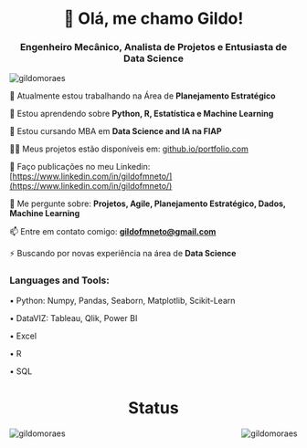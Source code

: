 <h1 align="center">👋 Olá, me chamo Gildo!</h1>
<h3 align="center">Engenheiro Mecânico, Analista de Projetos e Entusiasta de Data Science</h3>

<p align="left"> <img src="https://komarev.com/ghpvc/?username=gildomoraes&label=Profile%20views&color=0e75b6&style=flat" alt="gildomoraes" /> </p>

🔭 Atualmente estou trabalhando na Área de **Planejamento Estratégico**

🌱 Estou aprendendo sobre **Python, R, Estatística e Machine Learning**

👯 Estou cursando MBA em **Data Science and IA na FIAP**

👨‍💻 Meus projetos estão disponíveis em: [github.io/portfolio.com](github.io/portfolio.com)

📝 Faço publicações no meu Linkedin: [https://www.linkedin.com/in/gildofmneto/](https://www.linkedin.com/in/gildofmneto/)

💬 Me pergunte sobre: **Projetos, Agile, Planejamento Estratégico, Dados, Machine Learning**

📫 Entre em contato comigo: **gildofmneto@gmail.com**

⚡ Buscando por novas experiência na área de **Data Science**

<h3 align="left">Languages and Tools:</h3>

• Python: Numpy, Pandas, Seaborn, Matplotlib, Scikit-Learn

• DataVIZ: Tableau, Qlik, Power BI

• Excel

• R

• SQL

<h1 align="center">Status</h1>

<p><img align="left" src="https://github-readme-stats.vercel.app/api/top-langs?username=gildomoraes&show_icons=true&locale=en&layout=compact" alt="gildomoraes" /></p>

<p><img align="right" src="https://github-readme-streak-stats.herokuapp.com/?user=gildomoraes&" alt="gildomoraes" /></p>

